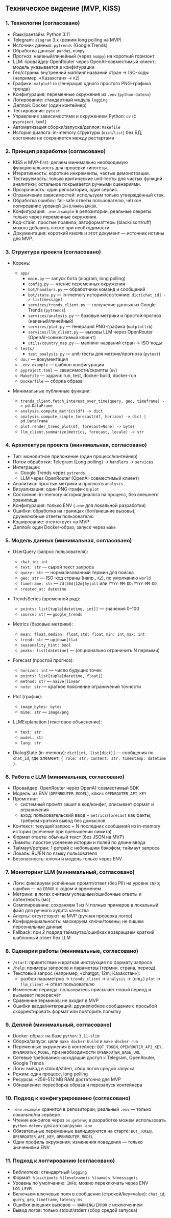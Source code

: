 ## Техническое видение (MVP, KISS)

### 1. Технологии (согласовано)
- Язык/рантайм: Python 3.11
- Telegram: `aiogram` 3.x (режим long polling на MVP)
- Источник данных: `pytrends` (Google Trends)
- Обработка данных: `pandas`, `numpy`
- Прогноз: наивный/линейный (через `numpy`) на короткий горизонт
- LLM: провайдер OpenRouter через OpenAI-совместимый клиент; модель указывается в конфигурации
- Гео/страны: внутренний маппинг названий стран → ISO-коды (например, «Казахстан» → `KZ`)
- Графики: `matplotlib` (генерация одного простого PNG-графика тренда)
- Конфигурация: переменные окружения из `.env` (`python-dotenv`)
- Логирование: стандартный модуль `logging`
- Деплой: Docker (один контейнер)
- Тестирование: `pytest`
- Управление зависимостями и окружением Python: `uv` (c `pyproject.toml`)
- Автоматизация сборки/запуска/деплоя: `Makefile`
- История диалога: in-memory структуры (`dict`/`list`) без БД; состояние не сохраняется между рестартами

### 2. Принцип разработки (согласовано)
- KISS и MVP-first: делаем минимально необходимую функциональность для проверки гипотезы.
- Итеративность: короткие инкременты, частые демонстрации.
- Тестируемость: только критические unit-тесты для чистых функций аналитики; остальное покрывается ручными сценариями.
- Прозрачность: один репозиторий, один сервис.
- Ограничение зависимостей: используем только утверждённый стек.
- Обработка ошибок: fail-safe ответы пользователю, чёткое логирование уровней `INFO/WARN/ERROR`.
- Конфигурация: `.env.example` в репозитории; реальные секреты только через переменные окружения.
- Код-стайл: простые правила; автоформаттеры (black/isort/ruff) можно добавить позже при необходимости.
- Документация: короткий `README` и этот документ — источник истины для MVP.

### 3. Структура проекта (согласовано)
- Корень:
  - `app/`
    - `main.py` — запуск бота (aiogram, long polling)
    - `config.py` — чтение переменных окружения
    - `bot/handlers.py` — обработчики команд и сообщений
    - `bot/state.py` — in-memory история/состояние: `dict[chat_id] -> list[message]`
    - `services/trends_client.py` — получение данных из Google Trends (`pytrends`)
    - `services/analysis.py` — базовые метрики и простой прогноз (наивный/линейный)
    - `services/plot.py` — генерация PNG-графика (`matplotlib`)
    - `services/llm_client.py` — вызовы LLM через OpenRouter (OpenAI-совместимый клиент)
    - `utils/country_map.py` — маппинг названий стран → ISO-коды
  - `tests/`
    - `test_analysis.py` — unit-тесты для метрик/прогноза (`pytest`)
  - `doc/` — документация
  - `.env.example` — шаблон конфигурации
  - `pyproject.toml` — зависимости/скрипты (`uv`)
  - `Makefile` — задачи: run, test, docker-build, docker-run
  - `Dockerfile` — сборка образа

- Минимальные публичные функции:
  - `trends_client.fetch_interest_over_time(query, geo, timeframe) -> pd.DataFrame`
  - `analysis.compute_metrics(df) -> dict`
  - `analysis.compute_simple_forecast(df, horizon) -> dict | pd.DataFrame`
  - `plot.render_trend_plot(df, forecast=None) -> bytes`
  - `llm_client.summarize(metrics, forecast, locale) -> str`

### 4. Архитектура проекта (минимальная, согласовано)
- Тип: монолитное приложение (один процесс/контейнер)
- Поток обработки: Telegram (Long polling) → `handlers` → `services`
- Интеграции:
  - Google Trends через `pytrends`
  - LLM через OpenRouter (OpenAI-совместимый клиент)
- Аналитика: простые метрики и прогноз в `analysis`
- Визуализация: один PNG-график в `plot`
- Состояние: in-memory история диалога на процесс, без внешнего хранилища
- Конфигурация: только ENV (`.env` для локальной разработки)
- Ошибки: обработка на границах (бот/внешние вызовы), дружелюбные ответы пользователю
- Кэширование: отсутствует на MVP
- Деплой: один Docker-образ, запуск через `make`

### 5. Модель данных (минимальная, согласовано)
- UserQuery (запрос пользователя):
  - `chat_id: int`
  - `text: str` — сырой текст запроса
  - `query: str` — нормализованный термин для поиска
  - `geo: str` — ISO-код страны (напр., `KZ`), по умолчанию `world`
  - `timeframe: str` — `7d|30d|12m|5y|all` или `YYYY-MM-DD:YYYY-MM-DD`
  - `created_at: datetime`
- TrendsSeries (временной ряд):
  - `points: list[tuple[datetime, int]]` — значения 0–100
  - `source: str` — `google_trends`
- Metrics (базовые метрики):
  - `mean: float`, `median: float`, `std: float`, `min: int`, `max: int`
  - `trend: str` — `up|down|flat`
  - `seasonality_hint: bool`
  - `peaks: list[datetime]` — (опционально ограничить N первыми)
- Forecast (простой прогноз):
  - `horizon: int` — число будущих точек
  - `points: list[tuple[datetime, float]]`
  - `method: str` — `naive|linear`
  - `note: str` — краткое пояснение ограничений точности
- Plot (график):
  - `image_bytes: bytes`
  - `mime: str` — `image/png`
- LLMExplanation (текстовое объяснение):
  - `text: str`
  - `model: str`
  - `lang: str`

- DialogState (in-memory): `dict[int, list[dict]]` — сообщения по `chat_id`,
  где элемент: `{ role: str, content: str, timestamp: datetime }`.

### 6. Работа с LLM (минимальная, согласовано)
- Провайдер: OpenRouter через OpenAI-совместимый SDK
- Модель: из ENV (`OPENROUTER_MODEL`), ключ: `OPENROUTER_API_KEY`
- Промптинг:
  - системный промпт зашит в код/конфиг, описывает формат и ограничения
  - вход: пользовательский ввод + `metrics`/`forecast` как факты; требуем краткий вывод без домыслов
- Контекст: текущий запрос + N последних сообщений из in-memory истории (усечение при превышении лимита)
- Формат ответа: обычный текст (без JSON на MVP)
- Лимиты: простое усечение истории и полей по длине ввода
- Таймаут/ретраи: 1 ретрай с небольшим бэкофом; таймаут запроса
- Локаль: RU/EN по языку пользователя
- Безопасность: ключи и модель только через ENV

### 7. Мониторинг LLM (минимальный, согласовано)
- Логи: фиксируем усечённые промпт/ответ (без PII) на уровне `INFO`; ошибки — на `ERROR` c кодом и временем
- Метрики: в логах считаем успешные/ошибочные ответы и латентность (мс)
- Сэмплирование: сохраняем 1 из N полных примеров в локальный файл для ручного аудита качества
- Алерты: отсутствуют на MVP (ручная проверка логов)
- Конфиденциальность: маскируем ключи/токены; не пишем персональные данные
- Fallback: при 2 подряд таймаутах/ошибках возвращаем краткий шаблонный ответ без LLM

### 8. Сценарии работы (минимальные, согласовано)
- `/start`: приветствие и краткая инструкция по формату запроса
- `/help`: примеры запросов и параметры (термин, страна, период)
- Текстовый запрос (например, «chatgpt; 12m; Казахстан»):
  - разбор параметров → `trends_client` → `analysis` → (опц.) `plot` → `llm_client` → ответ пользователю
- Изменение периода: пользователь присылает новый период и вызывает перерасчёт
- Сравнение терминов: не входит в MVP
- Ошибки ввода/интеграций: дружелюбное сообщение с просьбой скорректировать формат или повторить попытку

### 9. Деплой (минимальный, согласовано)
- Docker-образ: на базе `python:3.11-slim`
- Сборка/запуск: цели `make docker-build` и `make docker-run`
- Переменные окружения в контейнер: `BOT_TOKEN`, `OPENROUTER_API_KEY`, `OPENROUTER_MODEL`, при необходимости `OPENROUTER_BASE_URL`
- Сетевые требования: исходящий доступ к Telegram, OpenRouter, Google Trends
- Логи: вывод в stdout/stderr, сбор логов средой запуска
- Режим: один процесс, long polling
- Ресурсы: ~256–512 MB RAM достаточно для MVP
- Обновление: пересборка образа и перезапуск контейнера

### 10. Подход к конфигурированию (согласовано)
- `.env.example` хранится в репозитории; реальный `.env` — только локально/на сервере
- Чтение конфигов через `os.getenv`; в разработке можем использовать `python-dotenv` для автозагрузки `.env`
- Обязательные переменные валидируются на старте: `BOT_TOKEN`, `OPENROUTER_API_KEY`, `OPENROUTER_MODEL`
- Один профиль окружения; изменения поведения — только значениями ENV

### 11. Подход к логгированию (согласовано)
- Библиотека: стандартный `logging`
- Формат: `%(asctime)s %(levelname)s %(name)s %(message)s`
- Уровень по умолчанию: `INFO`; можно переключать через ENV `LOG_LEVEL`
- Включаем ключевые поля в сообщение (строкой/key=value): `chat_id`, `query`, `geo`, `timeframe`, `latency_ms`
- Ошибки внешних вызовов — `WARNING/ERROR` с исключением
- Вывод логов: только stdout/stderr (сбор средой запуска)


